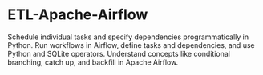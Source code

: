 # ETL-Apache-Airflow
Schedule individual tasks and specify dependencies programmatically in Python. Run workflows in Airflow, define tasks and dependencies, and use Python and SQLite operators. Understand concepts like conditional branching, catch up, and backfill in Apache Airflow.
